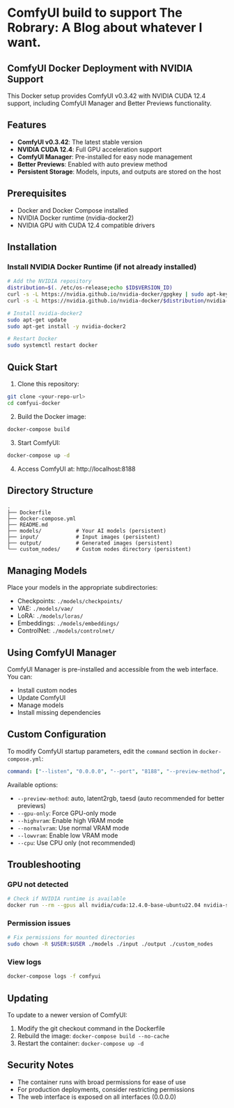 # ComfyUI build to support The Robrary: A Blog about whatever I want.

## ComfyUI Docker Deployment with NVIDIA Support

This Docker setup provides ComfyUI v0.3.42 with NVIDIA CUDA 12.4 support, including ComfyUI Manager and Better Previews functionality.

## Features

- **ComfyUI v0.3.42**: The latest stable version
- **NVIDIA CUDA 12.4**: Full GPU acceleration support
- **ComfyUI Manager**: Pre-installed for easy node management
- **Better Previews**: Enabled with auto preview method
- **Persistent Storage**: Models, inputs, and outputs are stored on the host

## Prerequisites

- Docker and Docker Compose installed
- NVIDIA Docker runtime (nvidia-docker2)
- NVIDIA GPU with CUDA 12.4 compatible drivers

## Installation

### Install NVIDIA Docker Runtime (if not already installed)

```bash
# Add the NVIDIA repository
distribution=$(. /etc/os-release;echo $ID$VERSION_ID)
curl -s -L https://nvidia.github.io/nvidia-docker/gpgkey | sudo apt-key add -
curl -s -L https://nvidia.github.io/nvidia-docker/$distribution/nvidia-docker.list | sudo tee /etc/apt/sources.list.d/nvidia-docker.list

# Install nvidia-docker2
sudo apt-get update
sudo apt-get install -y nvidia-docker2

# Restart Docker
sudo systemctl restart docker
```

## Quick Start

1. Clone this repository:
```bash
git clone <your-repo-url>
cd comfyui-docker
```

2. Build the Docker image:
```bash
docker-compose build
```

3. Start ComfyUI:
```bash
docker-compose up -d
```

4. Access ComfyUI at: http://localhost:8188

## Directory Structure

```
.
├── Dockerfile
├── docker-compose.yml
├── README.md
├── models/           # Your AI models (persistent)
├── input/            # Input images (persistent)
├── output/           # Generated images (persistent)
└── custom_nodes/     # Custom nodes directory (persistent)
```

## Managing Models

Place your models in the appropriate subdirectories:
- Checkpoints: `./models/checkpoints/`
- VAE: `./models/vae/`
- LoRA: `./models/loras/`
- Embeddings: `./models/embeddings/`
- ControlNet: `./models/controlnet/`

## Using ComfyUI Manager

ComfyUI Manager is pre-installed and accessible from the web interface. You can:
- Install custom nodes
- Update ComfyUI
- Manage models
- Install missing dependencies

## Custom Configuration

To modify ComfyUI startup parameters, edit the `command` section in `docker-compose.yml`:

```yaml
command: ["--listen", "0.0.0.0", "--port", "8188", "--preview-method", "auto", "--gpu-only"]
```

Available options:
- `--preview-method`: auto, latent2rgb, taesd (auto recommended for better previews)
- `--gpu-only`: Force GPU-only mode
- `--highvram`: Enable high VRAM mode
- `--normalvram`: Use normal VRAM mode
- `--lowvram`: Enable low VRAM mode
- `--cpu`: Use CPU only (not recommended)

## Troubleshooting

### GPU not detected
```bash
# Check if NVIDIA runtime is available
docker run --rm --gpus all nvidia/cuda:12.4.0-base-ubuntu22.04 nvidia-smi
```

### Permission issues
```bash
# Fix permissions for mounted directories
sudo chown -R $USER:$USER ./models ./input ./output ./custom_nodes
```

### View logs
```bash
docker-compose logs -f comfyui
```

## Updating

To update to a newer version of ComfyUI:
1. Modify the git checkout command in the Dockerfile
2. Rebuild the image: `docker-compose build --no-cache`
3. Restart the container: `docker-compose up -d`

## Security Notes

- The container runs with broad permissions for ease of use
- For production deployments, consider restricting permissions
- The web interface is exposed on all interfaces (0.0.0.0)
